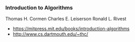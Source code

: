### Introduction to Algorithms

Thomas H. Cormen
Charles E. Leiserson
Ronald L. Rivest

* https://mitpress.mit.edu/books/introduction-algorithms
* http://www.cs.dartmouth.edu/~thc/
